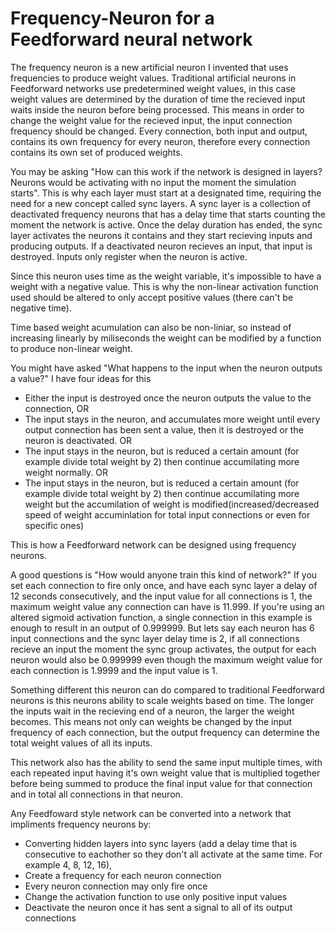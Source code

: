 # Frequency-Neuron for a Feedforward neural network

The frequency neuron is a new artificial neuron I invented that uses frequencies to produce weight values. Traditional artificial neurons in Feedforward networks use predetermined weight values, in this case weight values are determined by the duration of time the recieved input waits inside the neuron before being processed. This means in order to change the weight value for the recieved input, the input connection frequency should be changed. Every connection, both input and output, contains its own frequency for every neuron, therefore every connection contains its own set of produced weights.

You may be asking "How can this work if the network is designed in layers? Neurons would be activating with no input the moment the simulation starts". This is why each layer must start at a designated time, requiring the need for a new concept called sync layers. A sync layer is a collection of deactivated frequency neurons that has a delay time that starts counting the moment the network is active. Once the delay duration has ended, the sync layer activates the neurons it contains and they start recieving inputs and producing outputs. If a deactivated neuron recieves an input, that input is destroyed. Inputs only register when the neuron is active.

Since this neuron uses time as the weight variable, it's impossible to have a weight with a negative value. This is why the non-linear activation function used should be altered to only accept positive values (there can't be negative time).

Time based weight acumulation can also be non-liniar, so instead of increasing linearly by miliseconds the weight can be modified by a function to produce non-linear weight.

You might have asked "What happens to the input when the neuron outputs a value?" I have four ideas for this

- Either the input is destroyed once the neuron outputs the value to the connection, OR
- The input stays in the neuron, and accumulates more weight until every output connection has been sent a value, then it is destroyed or the neuron is deactivated.  OR
- The input stays in the neuron, but is reduced a certain amount (for example divide total weight by 2) then continue accumilating more weight normally. OR
- The input stays in the neuron, but is reduced a certain amount (for example divide total weight by 2) then continue accumilating more weight but the accumilation of weight is modified(increased/decreased speed of weight accuminlation for total input connections or even for specific ones)

This is how a Feedforward network can be designed using frequency neurons. 


A good questions is "How would anyone train this kind of network?" If you set each connection to fire only once, and have each sync layer a delay of 12 seconds consecutively, and the input value for all connections is 1, the maximum weight value any connection can have is 11.999. If you're using an altered sigmoid activation function, a single connection in this example is enough to result in an output of 0.999999. But lets say each neuron has 6 input connections and the sync layer delay time is 2, if all connections recieve an input the moment the sync group activates, the output for each neuron would also be 0.999999 even though the maximum weight value for each connection is 1.9999 and the input value is 1.

Something different this neuron can do compared to traditional Feedforward neurons is this neurons ability to scale weights based on time. The longer the inputs wait in the recieving end of a neuron, the larger the weight becomes. This means not only can weights be changed by the input frequency of each connection, but the output frequency can determine the total weight values of all its inputs.

This network also has the ability to send the same input multiple times, with each repeated input having it's own weight value that is multiplied together before being summed to produce the final input value for that connection and in total all connections in that neuron. 

Any Feedfoward style network can be converted into a network that impliments frequency neurons by:
- Converting hidden layers into sync layers (add a delay time that is consecutive to eachother so they don't all activate at the same time. For example 4, 8, 12, 16), 
- Create a frequency for each neuron connection
- Every neuron connection may only fire once
- Change the activation function to use only positive input values
- Deactivate the neuron once it has sent a signal to all of its output connections



